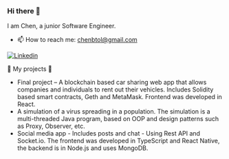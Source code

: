 ### Hi there 👋
I am Chen, a junior Software Engineer.
- 📫 How to reach me: chenbtol@gmail.com

[![Linkedin](https://img.shields.io/badge/Linkedin-0e76a8?style=for-the-badge&logo=Linkedin&logoColor=white)](https://www.linkedin.com/in/chen-ben-tolila-393172232/)

 🧠 My projects 🧠
- Final project – A blockchain based car sharing web app that allows companies and individuals to
rent out their vehicles. Includes Solidity based smart contracts, Geth and MetaMask.
Frontend was developed in React.
- A simulation of a virus spreading in a population. The simulation is a
multi-threaded Java program, based on OOP and design patterns such as Proxy,
Observer, etc.
- Social media app - Includes posts and chat - Using Rest API and Socket.io. The frontend was
developed in TypeScript and React Native, the backend is in Node.js and uses MongoDB.



<!--
**chenBenTolila/chenBenTolila** is a ✨ _special_ ✨ repository because its `README.md` (this file) appears on your GitHub profile.

Here are some ideas to get you started:

- 🔭 I’m currently working on ...
- 🌱 I’m currently learning ...
- 👯 I’m looking to collaborate on ...
- 🤔 I’m looking for help with ...
- 💬 Ask me about ...
- 📫 How to reach me: ...
- 😄 Pronouns: ...
- ⚡ Fun fact: ...
-->



